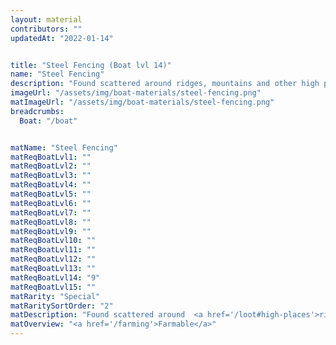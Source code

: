 ```yaml
---
layout: material
contributors: ""
updatedAt: "2022-01-14"


title: "Steel Fencing (Boat lvl 14)"
name: "Steel Fencing"
description: "Found scattered around ridges, mountains and other high places - Farmable"
imageUrl: "/assets/img/boat-materials/steel-fencing.png"
matImageUrl: "/assets/img/boat-materials/steel-fencing.png"
breadcrumbs:
  Boat: "/boat"


matName: "Steel Fencing"
matReqBoatLvl1: ""
matReqBoatLvl2: ""
matReqBoatLvl3: ""
matReqBoatLvl4: ""
matReqBoatLvl5: ""
matReqBoatLvl6: ""
matReqBoatLvl7: ""
matReqBoatLvl8: ""
matReqBoatLvl9: ""
matReqBoatLvl10: ""
matReqBoatLvl11: ""
matReqBoatLvl12: ""
matReqBoatLvl13: ""
matReqBoatLvl14: "9"
matReqBoatLvl15: ""
matRarity: "Special"
matRaritySortOrder: "2"
matDescription: "Found scattered around  <a href='/loot#high-places'>ridges, mountains and other high places</a>"
matOverview: "<a href='/farming'>Farmable</a>"
---
```



